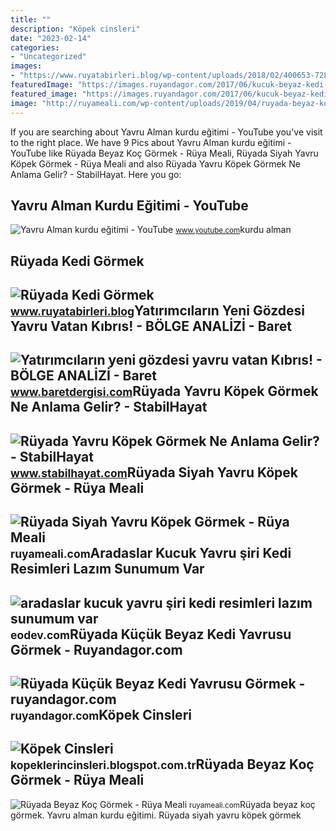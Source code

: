 ```yaml
---
title: ""
description: "Köpek cinsleri"
date: "2023-02-14"
categories:
- "Uncategorized"
images:
- "https://www.ruyatabirleri.blog/wp-content/uploads/2018/02/400653-728xauto.jpg"
featuredImage: "https://images.ruyandagor.com/2017/06/kucuk-beyaz-kedi-yavrusu-gormek-2310.jpg"
featured_image: "https://images.ruyandagor.com/2017/06/kucuk-beyaz-kedi-yavrusu-gormek-2310.jpg"
image: "http://ruyameali.com/wp-content/uploads/2019/04/ruyada-beyaz-koc-gormek-810x536.png"
---
```


If you are searching about Yavru Alman kurdu eğitimi - YouTube you've visit to the right place. We have 9 Pics about Yavru Alman kurdu eğitimi - YouTube like Rüyada Beyaz Koç Görmek - Rüya Meali, Rüyada Siyah Yavru Köpek Görmek - Rüya Meali and also Rüyada Yavru Köpek Görmek Ne Anlama Gelir? - StabilHayat. Here you go:

Yavru Alman Kurdu Eğitimi - YouTube
-----------------------------------

 ![Yavru Alman kurdu eğitimi - YouTube](https://i.ytimg.com/vi/CTPd3G7oP4k/maxresdefault.jpg) <small>www.youtube.com</small>kurdu alman

Rüyada Kedi Görmek
------------------

 ![Rüyada Kedi Görmek](https://www.ruyatabirleri.blog/wp-content/uploads/2018/02/400653-728xauto.jpg) <small>www.ruyatabirleri.blog</small>Yatırımcıların Yeni Gözdesi Yavru Vatan Kıbrıs! - BÖLGE ANALİZİ - Baret
-----------------------------------------------------------------------

 ![Yatırımcıların yeni gözdesi yavru vatan Kıbrıs! - BÖLGE ANALİZİ - Baret](https://www.baretdergisi.com/images/haberler/2020/04/Yatırımcıların-yeni-gözdesi-yavru-vatan-Kıbrıs.jpg) <small>www.baretdergisi.com</small>Rüyada Yavru Köpek Görmek Ne Anlama Gelir? - StabilHayat
--------------------------------------------------------

 ![Rüyada Yavru Köpek Görmek Ne Anlama Gelir? - StabilHayat](https://www.stabilhayat.com/wp-content/uploads/2020/04/rüyada-yavru-köpek-görmek.jpg) <small>www.stabilhayat.com</small>Rüyada Siyah Yavru Köpek Görmek - Rüya Meali
--------------------------------------------

 ![Rüyada Siyah Yavru Köpek Görmek - Rüya Meali](http://ruyameali.com/wp-content/uploads/2019/02/ruyada-siyah-yavru-kopek-gormek.jpg) <small>ruyameali.com</small>Aradaslar Kucuk Yavru şiri Kedi Resimleri Lazım Sunumum Var
-----------------------------------------------------------

 ![aradaslar kucuk yavru şiri kedi resimleri lazım sunumum var](https://tr-static.eodev.com/files/d7b/7b87d15d951f8b3569b07738c22bbd89.jpg) <small>eodev.com</small>Rüyada Küçük Beyaz Kedi Yavrusu Görmek - Ruyandagor.com
-------------------------------------------------------

 ![Rüyada Küçük Beyaz Kedi Yavrusu Görmek - ruyandagor.com](https://images.ruyandagor.com/2017/06/kucuk-beyaz-kedi-yavrusu-gormek-2310.jpg) <small>ruyandagor.com</small>Köpek Cinsleri
--------------

 ![Köpek Cinsleri](http://3.bp.blogspot.com/-ZpoubelB3gA/UhS9iQZRCoI/AAAAAAAAAAc/E5qXKVjqPqk/s1600/yorkshire_terrier.jpg) <small>kopeklerincinsleri.blogspot.com.tr</small>Rüyada Beyaz Koç Görmek - Rüya Meali
------------------------------------

 ![Rüyada Beyaz Koç Görmek - Rüya Meali](http://ruyameali.com/wp-content/uploads/2019/04/ruyada-beyaz-koc-gormek-810x536.png) <small>ruyameali.com</small>Rüyada beyaz koç görmek. Yavru alman kurdu eğitimi. Rüyada siyah yavru köpek görmek
